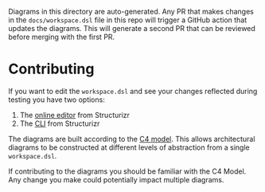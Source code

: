 Diagrams in this directory are auto-generated.
Any PR that makes changes in the `docs/workspace.dsl` file in this repo will
trigger a GitHub action that updates the diagrams.
This will generate a second PR that can be reviewed before merging with the first PR.

# Contributing

If you want to edit the `workspace.dsl` and see your changes reflected during
testing you have two options:

1. The [online editor](https://structurizr.com/dsl) from Structurizr
2. The [CLI](https://docs.structurizr.com/cli) from Structurizr

The diagrams are built according to the [C4 model](https://c4model.com/).
This allows architectural diagrams to be constructed at different levels of abstraction from a single `workspace.dsl`.

If contributing to the diagrams you should be familiar with the C4 Model.
Any change you make could potentially impact multiple diagrams.
